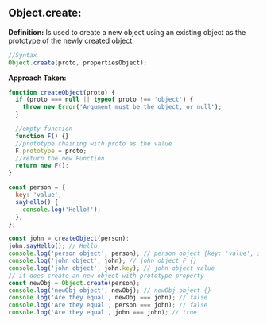 ## Object.create:

**Definition:** Is used to create a new object using an existing object as the prototype of the newly created object.

```js
//Syntax
Object.create(proto, propertiesObject);
```

<strong>Approach Taken:</strong>

```js
function createObject(proto) {
  if (proto === null || typeof proto !== 'object') {
    throw new Error('Argument must be the object, or null');
  }

  //empty function
  function F() {}
  //prototype chaining with proto as the value
  F.prototype = proto;
  //return the new Function
  return new F();
}

const person = {
  key: 'value',
  sayHello() {
    console.log('Hello!');
  },
};

const john = createObject(person);
john.sayHello(); // Hello
console.log('person object', person); // person object {key: 'value', sayHello: ƒ}
console.log('john object', john); // john object F {}
console.log('john object', john.key); // john object value
// it does create an new object with prototype property
const newObj = Object.create(person);
console.log('newObj object', newObj); // newObj object {}
console.log('Are they equal', newObj === john); // false
console.log('Are they equal', person === john); // false
console.log('Are they equal', john === john); // true
```

